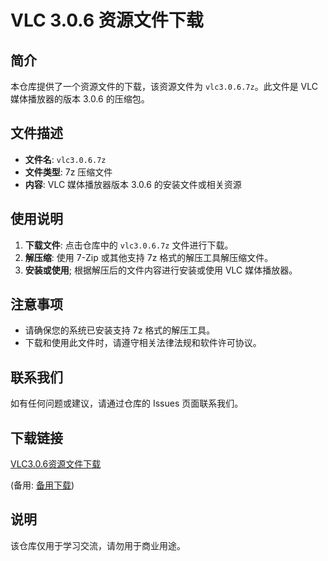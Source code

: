# VLC 3.0.6 资源文件下载

## 简介

本仓库提供了一个资源文件的下载，该资源文件为 `vlc3.0.6.7z`。此文件是 VLC 媒体播放器的版本 3.0.6 的压缩包。

## 文件描述

- **文件名**: `vlc3.0.6.7z`
- **文件类型**: 7z 压缩文件
- **内容**: VLC 媒体播放器版本 3.0.6 的安装文件或相关资源

## 使用说明

1. **下载文件**: 点击仓库中的 `vlc3.0.6.7z` 文件进行下载。
2. **解压缩**: 使用 7-Zip 或其他支持 7z 格式的解压工具解压缩文件。
3. **安装或使用**; 根据解压后的文件内容进行安装或使用 VLC 媒体播放器。

## 注意事项

- 请确保您的系统已安装支持 7z 格式的解压工具。
- 下载和使用此文件时，请遵守相关法律法规和软件许可协议。

## 联系我们

如有任何问题或建议，请通过仓库的 Issues 页面联系我们。

## 下载链接
[VLC3.0.6资源文件下载](https://pan.quark.cn/s/ada0fdb48170) 

(备用: [备用下载](https://pan.baidu.com/s/1UsZOf8CM_KSx6GwMrOo2QA?pwd=1234))

## 说明

该仓库仅用于学习交流，请勿用于商业用途。
